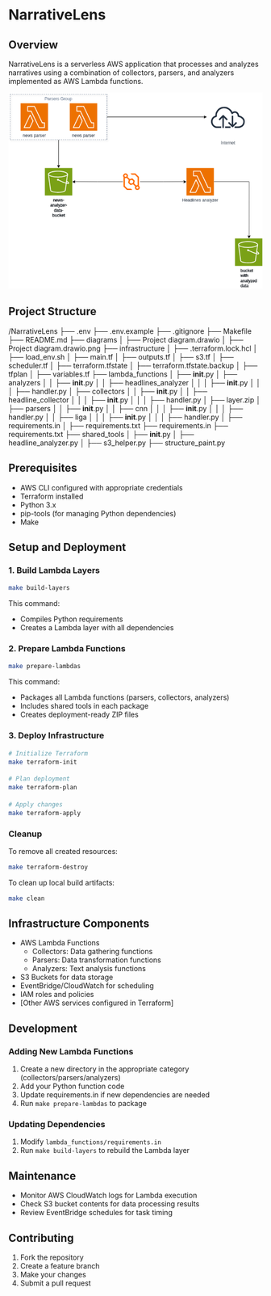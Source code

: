 # NarrativeLens

## Overview
NarrativeLens is a serverless AWS application that processes and analyzes narratives using a combination of collectors, parsers, and analyzers implemented as AWS Lambda functions.

![Project Architecture](diagrams/Project%20diagram.drawio.png)

## Project Structure
/NarrativeLens
├── .env
├── .env.example
├── .gitignore
├── Makefile
├── README.md
├── diagrams
│   ├── Project diagram.drawio
│   ├── Project diagram.drawio.png
├── infrastructure
│   ├── .terraform.lock.hcl
│   ├── load_env.sh
│   ├── main.tf
│   ├── outputs.tf
│   ├── s3.tf
│   ├── scheduler.tf
│   ├── terraform.tfstate
│   ├── terraform.tfstate.backup
│   ├── tfplan
│   ├── variables.tf
├── lambda_functions
│   ├── __init__.py
│   ├── analyzers
│   │   ├── __init__.py
│   │   ├── headlines_analyzer
│   │   │   ├── __init__.py
│   │   │   ├── handler.py
│   ├── collectors
│   │   ├── __init__.py
│   │   ├── headline_collector
│   │   │   ├── __init__.py
│   │   │   ├── handler.py
│   ├── layer.zip
│   ├── parsers
│   │   ├── __init__.py
│   │   ├── cnn
│   │   │   ├── __init__.py
│   │   │   ├── handler.py
│   │   ├── liga
│   │   │   ├── __init__.py
│   │   │   ├── handler.py
│   ├── requirements.in
│   ├── requirements.txt
├── requirements.in
├── requirements.txt
├── shared_tools
│   ├── __init__.py
│   ├── headline_analyzer.py
│   ├── s3_helper.py
├── structure_paint.py


## Prerequisites
- AWS CLI configured with appropriate credentials
- Terraform installed
- Python 3.x
- pip-tools (for managing Python dependencies)
- Make

## Setup and Deployment

### 1. Build Lambda Layers
```bash
make build-layers
```
This command:
- Compiles Python requirements
- Creates a Lambda layer with all dependencies

### 2. Prepare Lambda Functions
```bash
make prepare-lambdas
```
This command:
- Packages all Lambda functions (parsers, collectors, analyzers)
- Includes shared tools in each package
- Creates deployment-ready ZIP files

### 3. Deploy Infrastructure
```bash
# Initialize Terraform
make terraform-init

# Plan deployment
make terraform-plan

# Apply changes
make terraform-apply
```

### Cleanup
To remove all created resources:
```bash
make terraform-destroy
```

To clean up local build artifacts:
```bash
make clean
```

## Infrastructure Components
- AWS Lambda Functions
  - Collectors: Data gathering functions
  - Parsers: Data transformation functions
  - Analyzers: Text analysis functions
- S3 Buckets for data storage
- EventBridge/CloudWatch for scheduling
- IAM roles and policies
- [Other AWS services configured in Terraform]

## Development

### Adding New Lambda Functions
1. Create a new directory in the appropriate category (collectors/parsers/analyzers)
2. Add your Python function code
3. Update requirements.in if new dependencies are needed
4. Run `make prepare-lambdas` to package

### Updating Dependencies
1. Modify `lambda_functions/requirements.in`
2. Run `make build-layers` to rebuild the Lambda layer

## Maintenance
- Monitor AWS CloudWatch logs for Lambda execution
- Check S3 bucket contents for data processing results
- Review EventBridge schedules for task timing

## Contributing
1. Fork the repository
2. Create a feature branch
3. Make your changes
4. Submit a pull request
